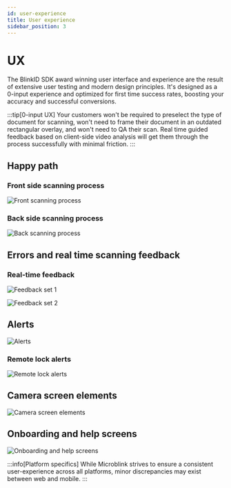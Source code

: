 ```yaml
---
id: user-experience
title: User experience
sidebar_position: 3
---
```


# UX

The BlinkID SDK award winning user interface and experience are the result of extensive user testing and modern design principles. It's designed as a 0-input experience and optimized for first time success rates, boosting your accuracy and successful conversions. 

:::tip[0-input UX]
Your customers won't be required to preselect the type of document for scanning, won't need to frame their document in an outdated rectangular overlay, and won't need to QA their scan. Real time guided feedback based on client-side video analysis will get them through the process successfully with minimal friction. 
:::


## Happy path

### Front side scanning process

![Front scanning process](/img/blinkid/happy-path-front.png)

### Back side scanning process

![Back scanning process](/img/blinkid/happy-path-back.png)

## Errors and real time scanning feedback

### Real-time feedback

![Feedback set 1](/img/blinkid/realtime-feedback-1.png)

![Feedback set 2](/img/blinkid/realtime-feedback-2.png)

## Alerts

![Alerts](/img/blinkid/alerts.png)

### Remote lock alerts

![Remote lock alerts](/img/blinkid/remote-lock-alerts.png)

## Camera screen elements

![Camera screen elements](/img/blinkid/camera-screen-elements.png)

## Onboarding and help screens

![Onboarding and help screens](/img/blinkid/onboarding-help-screens.png)

:::info[Platform specifics]
While Microblink strives to ensure a consistent user-experience across all platforms, minor discrepancies may exist between web and mobile.
:::